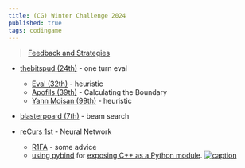 ```yaml
---
title: (CG) Winter Challenge 2024
published: true
tags: codingame
---
```

> [Feedback and Strategies](https://www.codingame.com/forum/t/winter-challenge-2024-feedback-and-strategies/205711/80)

- [thebitspud (24th)](https://gist.github.com/thebitspud/b8a0781a67a20c86b5f6c4b5d0fc555b) - one turn eval
	- [Eval (32th)](https://forum.codingame.com/t/winter-challenge-2024-feedback-and-strategies/205711/64) - heuristic
	- [Apofils (39th)](https://gist.github.com/descampsk/66734b10232dcd9a1274f41eb0f2b5bc) - Calculating the Boundary
	- [Yann Moisan (99th)](https://www.yannmoisan.com/winter-challenge-2024.html) - heuristic

- [blasterpoard (7th)](https://forum.codingame.com/t/winter-challenge-2024-feedback-and-strategies/205711/66) - beam search

- [reCurs 1st](https://gist.github.com/reCurs3/fea106bea9c55389706e959b97f956c0) - Neural Network
	- [R1FA](https://forum.codingame.com/t/winter-challenge-2024-feedback-and-strategies/205711/87) - some advice
    - [using pybind](https://github.com/pybind/pybind11) for [ exposing C++ as a Python module](https://forum.codingame.com/t/winter-challenge-2024-feedback-and-strategies/205711/92).
[![caption](https://static.codingame.com/servlet/fileservlet?id=134969982703282&format=puzzle_cover) ](https://www.codingame.com/multiplayer/bot-programming/winter-challenge-2024)
